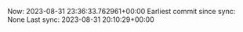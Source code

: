 Now: 2023-08-31 23:36:33.762961+00:00 Earliest commit since sync: None Last sync: 2023-08-31 20:10:29+00:00
